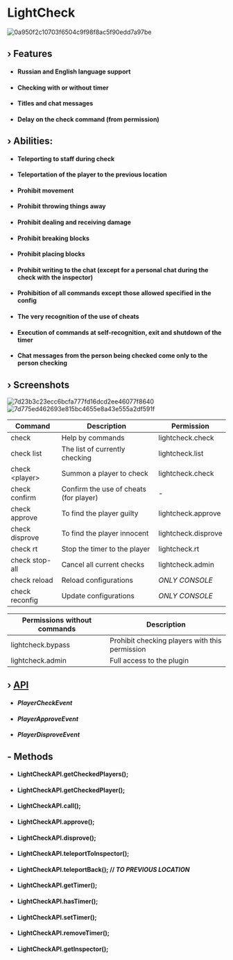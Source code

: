 # LightCheck

![0a950f2c10703f6504c9f98f8ac5f90edd7a97be](https://github.com/kainlighty/LightCheck/assets/111251772/b82a267f-16d3-43e0-a5ac-f3d26cde453d)

## › Features
- #### Russian and English language support
- #### Checking with or without timer
- #### Titles and chat messages
- #### Delay on the check command (from permission)

## › Abilities:
- #### Teleporting to staff during check
- #### Teleportation of the player to the previous location
- #### Prohibit movement
- #### Prohibit throwing things away
- #### Prohibit dealing and receiving damage
- #### Prohibit breaking blocks
- #### Prohibit placing blocks
- #### Prohibit writing to the chat (except for a personal chat during the check with the inspector)
- #### Prohibition of all commands except those allowed specified in the config
- #### The very recognition of the use of cheats
- #### Execution of commands at self-recognition, exit and shutdown of the timer
- #### Chat messages from the person being checked come only to the person checking

## › Screenshots
![7d23b3c23ecc6bcfa777fd16dcd2ee46077f8640](https://github.com/kainlighty/LightCheck/assets/111251772/c364df7a-8cf3-4d84-9b8b-bc1cd7426b8d)
![7d775ed462693e815bc4655e8a43e555a2df591f](https://github.com/kainlighty/LightCheck/assets/111251772/62349eb2-0206-43ff-8067-5d43539aa608)

| Command         | Description                            | Permission          |
|-----------------|----------------------------------------|---------------------|
| check           | Help by commands                       | lightcheck.check    |
| check list      | The list of currently checking         | lightcheck.list     |
| check \<player> | Summon a player to check               | lightcheck.check    |
| check confirm   | Confirm the use of cheats (for player) | -                   |
| check approve   | To find the player guilty              | lightcheck.approve  |
| check disprove  | To find the player innocent            | lightcheck.disprove |
| check rt        | Stop the timer to the player           | lightcheck.rt       |
| check stop-all  | Cancel all current checks              | lightcheck.admin    |
| check reload    | Reload configurations                  | *ONLY CONSOLE*      |
| check reconfig  | Update configurations                  | *ONLY CONSOLE*      |


| Permissions without commands | Description                                    |
|------------------------------|------------------------------------------------|
| lightcheck.bypass            | Prohibit checking players with this permission |
| lightcheck.admin             | Full access to the plugin                      |

## › [API](https://github.com/kainlighty/LightVanish/tree/main/src/main/java/ru/kainlight/lightcheck/API)

- #### _PlayerCheckEvent_
- #### _PlayerApproveEvent_
- #### _PlayerDisproveEvent_

## - Methods
- #### LightCheckAPI.getCheckedPlayers();
- #### LightCheckAPI.getCheckedPlayer();
- #### LightCheckAPI.call();
- #### LightCheckAPI.approve();
- #### LightCheckAPI.disprove();
- #### LightCheckAPI.teleportToInspector();
- #### LightCheckAPI.teleportBack(); // *TO PREVIOUS LOCATION*
- #### LightCheckAPI.getTimer();
- #### LightCheckAPI.hasTimer();
- #### LightCheckAPI.setTimer();
- #### LightCheckAPI.removeTimer();
- #### LightCheckAPI.getInspector();